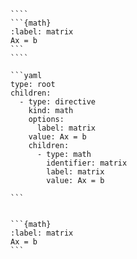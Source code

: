 `````{tabbed} Markup
````
```{math}
:label: matrix
Ax = b
```
````
`````

`````{tabbed} AST
```yaml
type: root
children:
  - type: directive
    kind: math
    options:
      label: matrix
    value: Ax = b
    children:
      - type: math
        identifier: matrix
        label: matrix
        value: Ax = b

```
`````

`````{tabbed} Render

```{math}
:label: matrix
Ax = b
```

`````

